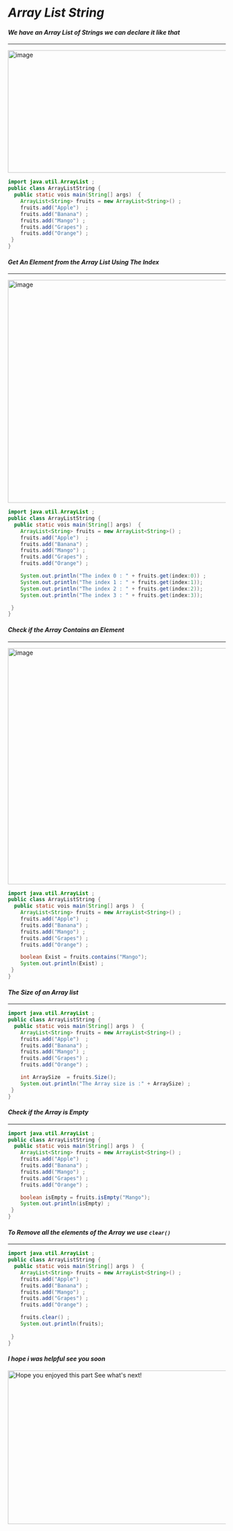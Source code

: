 #  *Array List String*   

#### *We have an Array List of Strings we can declare it like that* 
---
<img width="698" height="283" alt="image" src="https://github.com/user-attachments/assets/e4a39726-b34a-45fe-8583-33093abaf7ce" />



```java
import java.util.ArrayList ;   
public class ArrayListString {
  public static vois main(String[] args)  {
    ArrayList<String> fruits = new ArrayList<String>() ;
    fruits.add("Apple")  ;
    fruits.add("Banana") ;
    fruits.add("Mango") ;
    fruits.add("Grapes") ;
    fruits.add("Orange") ;   
 }
}
```
#### *Get An Element from the Array List Using The Index*    
---

<img width="572" height="515" alt="image" src="https://github.com/user-attachments/assets/736d62f5-4362-4aa0-8153-0c756c831816" />


```java
import java.util.ArrayList ;   
public class ArrayListString {
  public static vois main(String[] args)  {
    ArrayList<String> fruits = new ArrayList<String>() ;
    fruits.add("Apple")  ;
    fruits.add("Banana") ;
    fruits.add("Mango") ;
    fruits.add("Grapes") ;
    fruits.add("Orange") ;

    System.out.println("The index 0 : " + fruits.get(index:0)) ;   
    System.out.println("The index 1 : " + fruits.get(index:1));
    System.out.println("The index 2 : " + fruits.get(index:2));
    System.out.println("The index 3 : " + fruits.get(index:3));

 }
}
```

#### *Check if the Array Contains an Element*   
--- 

<img width="639" height="546" alt="image" src="https://github.com/user-attachments/assets/a526923c-0cea-4241-a142-6fac07dca4e7" />


```java
import java.util.ArrayList ;   
public class ArrayListString {
  public static vois main(String[] args )  {
    ArrayList<String> fruits = new ArrayList<String>() ;
    fruits.add("Apple")  ;
    fruits.add("Banana") ;
    fruits.add("Mango") ;
    fruits.add("Grapes") ;
    fruits.add("Orange") ;

    boolean Exist = fruits.contains("Mango");
    System.out.println(Exist) ;  
 }
}
```

####  *The Size of an Array list*  
---  

```java
import java.util.ArrayList ;   
public class ArrayListString {
  public static vois main(String[] args )  {
    ArrayList<String> fruits = new ArrayList<String>() ;
    fruits.add("Apple")  ;
    fruits.add("Banana") ;
    fruits.add("Mango") ;
    fruits.add("Grapes") ;
    fruits.add("Orange") ;

    int ArraySize  = fruits.Size();
    System.out.println("The Array size is :" + ArraySize) ;  
 }
}
```


#### *Check if the Array is Empty*   
---

```java
import java.util.ArrayList ;   
public class ArrayListString {
  public static vois main(String[] args )  {
    ArrayList<String> fruits = new ArrayList<String>() ;
    fruits.add("Apple")  ;
    fruits.add("Banana") ;
    fruits.add("Mango") ;
    fruits.add("Grapes") ;
    fruits.add("Orange") ;

    boolean isEmpty = fruits.isEmpty("Mango");
    System.out.println(isEmpty) ;   
 }
}
```


#### *To Remove all the elements of the Array we use  `clear()`*
---   

```java
import java.util.ArrayList ;   
public class ArrayListString {
  public static vois main(String[] args )  {
    ArrayList<String> fruits = new ArrayList<String>() ;
    fruits.add("Apple")  ;
    fruits.add("Banana") ;
    fruits.add("Mango") ;
    fruits.add("Grapes") ;
    fruits.add("Orange") ;

    fruits.clear() ;
    System.out.println(fruits);
  
 }
}
```

#### *I hope i was helpful see you soon*   


<img width="540" height="355" alt="Hope you enjoyed this part  See what's next!" src="https://github.com/user-attachments/assets/463ff504-3ac6-4c83-ade7-1c13043569a9" />

